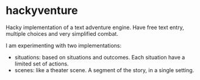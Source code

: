 hackyventure
============

Hacky implementation of a text adventure engine. Have free text entry, multiple choices and very simplified combat.

I am experimenting with two implementations:

* situations: based on situations and outcomes. Each situation have a limited set of actions.
* scenes: like a theater scene. A segment of the story, in a single setting.
